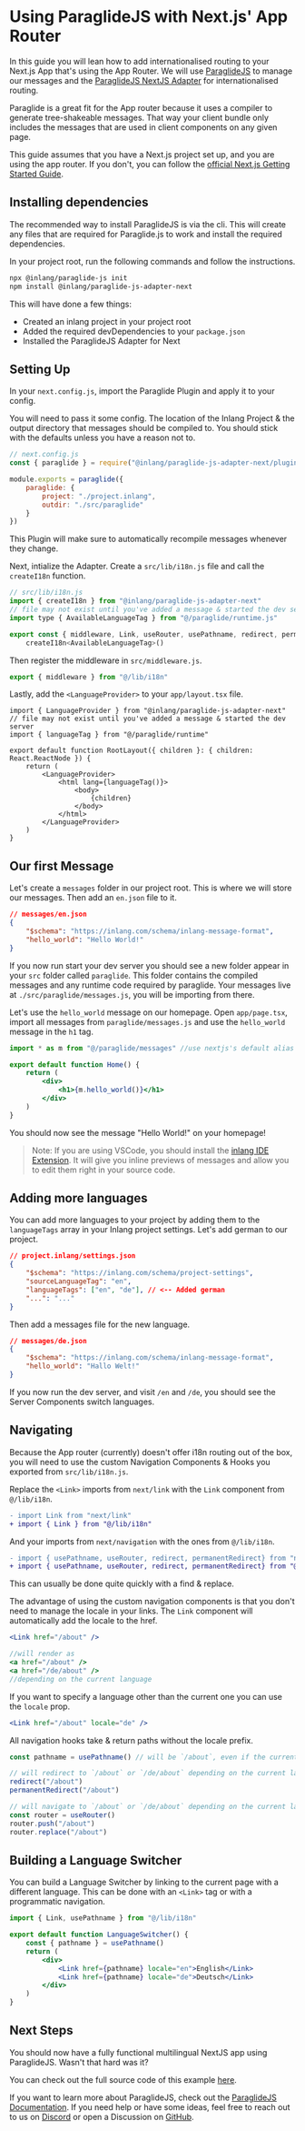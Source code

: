 # Using ParaglideJS with Next.js' App Router

In this guide you will lean how to add internationalised routing to your Next.js App that's using the App Router. We will use [ParaglideJS](https://inlang.com/m/gerre34r/library-inlang-paraglideJs) to manage our messages and the [ParaglideJS NextJS Adapter](https://inlang.com/m/osslbuzt/library-inlang-paraglideJsAdapterNextJs) for internationalised routing.

Paraglide is a great fit for the App router because it uses a compiler to generate tree-shakeable messages. That way your client bundle only includes the messages that are used in client components on any given page.

This guide assumes that you have a Next.js project set up, and you are using the app router. If you don't, you can follow the [official Next.js Getting Started Guide](https://nextjs.org/docs/getting-started/installation).

## Installing dependencies

The recommended way to install ParaglideJS is via the cli. This will create any files that are required for Paraglide.js to work and install the required dependencies.

In your project root, run the following commands and follow the instructions.

```bash
npx @inlang/paraglide-js init
npm install @inlang/paraglide-js-adapter-next
```

This will have done a few things:

- Created an inlang project in your project root
- Added the required devDependencies to your `package.json`
- Installed the ParaglideJS Adapter for Next


## Setting Up

In your `next.config.js`, import the Paraglide Plugin and apply it to your config.

You will need to pass it some config. The location of the Inlang Project & the output directory that messages should be compiled to. You should stick with the defaults unless you have a reason not to.

```js
// next.config.js
const { paraglide } = require("@inlang/paraglide-js-adapter-next/plugin")

module.exports = paraglide({
	paraglide: {
		project: "./project.inlang",
		outdir: "./src/paraglide"
	}
})
```

This Plugin will make sure to automatically recompile messages whenever they change.

Next, intialize the Adapter. Create a `src/lib/i18n.js` file and call the `createI18n` function. 

```js
// src/lib/i18n.js
import { createI18n } from "@inlang/paraglide-js-adapter-next"
// file may not exist until you've added a message & started the dev server
import type { AvailableLanguageTag } from "@/paraglide/runtime.js"

export const { middleware, Link, useRouter, usePathname, redirect, permanentRedirect } =
	createI18n<AvailableLanguageTag>()
```

Then register the middleware in `src/middleware.js`.

```js
export { middleware } from "@/lib/i18n"
```

Lastly, add the `<LanguageProvider>` to your `app/layout.tsx` file.

```tsx
import { LanguageProvider } from "@inlang/paraglide-js-adapter-next"
// file may not exist until you've added a message & started the dev server
import { languageTag } from "@/paraglide/runtime"

export default function RootLayout({ children }: { children: React.ReactNode }) {
	return (
		<LanguageProvider>
			<html lang={languageTag()}>
				<body>
					{children}
				</body>
			</html>
		</LanguageProvider>
	)
}
```

## Our first Message

Let's create a `messages` folder in our project root. This is where we will store our messages. Then add an `en.json` file to it. 

```json
// messages/en.json
{
	"$schema": "https://inlang.com/schema/inlang-message-format",
	"hello_world": "Hello World!"
}
```

If you now run start your dev server you should see a new folder appear in your `src` folder called `paraglide`. This folder contains the compiled messages and any runtime code required by paraglide. Your messages live at `./src/paraglide/messages.js`, you will be importing from there.

Let's use the `hello_world` message on our homepage. Open `app/page.tsx`, import all messages from `paraglide/messages.js` and use the `hello_world` message in the `h1` tag.

```jsx
import * as m from "@/paraglide/messages" //use nextjs's default alias for src folder

export default function Home() {
	return (
		<div>
			<h1>{m.hello_world()}</h1>
		</div>
	)
}
```

You should now see the message "Hello World!" on your homepage!

> Note: If you are using VSCode, you should install the [inlang IDE Extension](https://inlang.com/m/r7kp499g/app-inlang-ideExtension). It will give you inline previews of messages and allow you to edit them right in your source code.

## Adding more languages

You can add more languages to your project by adding them to the `languageTags` array in your Inlang project settings. Let's add german to our project.

```json
// project.inlang/settings.json
{
	"$schema": "https://inlang.com/schema/project-settings",
	"sourceLanguageTag": "en",
	"languageTags": ["en", "de"], // <-- Added german
	"...": "..."
}
```

Then add a messages file for the new language. 

```json
// messages/de.json
{
	"$schema": "https://inlang.com/schema/inlang-message-format",
	"hello_world": "Hallo Welt!"
}
```

If you now run the dev server, and visit `/en` and `/de`, you should see the Server Components switch languages. 

## Navigating

Because the App router (currently) doesn't offer i18n routing out of the box, you will need to use the custom Navigation Components & Hooks you exported from `src/lib/i18n.js`.

Replace the `<Link>` imports from `next/link` with the `Link` component from `@/lib/i18n`. 

```diff
- import Link from "next/link"
+ import { Link } from "@/lib/i18n"
```

And your imports from `next/navigation` with the ones from `@/lib/i18n`.

```diff
- import { usePathname, useRouter, redirect, permanentRedirect} from "next/navigation"
+ import { usePathname, useRouter, redirect, permanentRedirect} from "@/lib/i18n"
```

This can usually be done quite quickly with a find & replace.

The advantage of using the custom navigation components is that you don't need to manage the locale in your links. The `Link` component will automatically add the locale to the href.

```jsx
<Link href="/about" />

//will render as 
<a href="/about" />
<a href="/de/about" />
//depending on the current language
```

If you want to specify a language other than the current one you can use the `locale` prop.

```jsx
<Link href="/about" locale="de" />
```

All navigation hooks take & return paths without the locale prefix. 

```jsx
const pathname = usePathname() // will be `/about`, even if the current path is `/de/about`

// will redirect to `/about` or `/de/about` depending on the current language
redirect("/about")
permanentRedirect("/about")

// will navigate to `/about` or `/de/about` depending on the current language
const router = useRouter()
router.push("/about")
router.replace("/about")
```

## Building a Language Switcher

You can build a Language Switcher by linking to the current page with a different language. This can be done with an `<Link>` tag or with a programmatic navigation.

```jsx
import { Link, usePathname } from "@/lib/i18n"

export default function LanguageSwitcher() {
	const { pathname } = usePathname()
	return (
		<div>
			<Link href={pathname} locale="en">English</Link>
			<Link href={pathname} locale="de">Deutsch</Link>
		</div>
	)
}
```

## Next Steps

You should now have a fully functional multilingual NextJS app using ParaglideJS. Wasn't that hard was it?

You can check out the full source code of this example [here](https://github.com/opral/monorepo/tree/main/inlang/source-code/paraglide/paraglide-js-adapter-next/examples/app).

If you want to learn more about ParaglideJS, check out the [ParaglideJS Documentation](https://inlang.com/m/gerre34r/library-inlang-paraglideJs). If you need help or have some ideas, feel free to reach out to us on [Discord](https://discord.gg/gdMPPWy57R) or open a Discussion on [GitHub](https://github.com/opral/monorepo/discussions).

